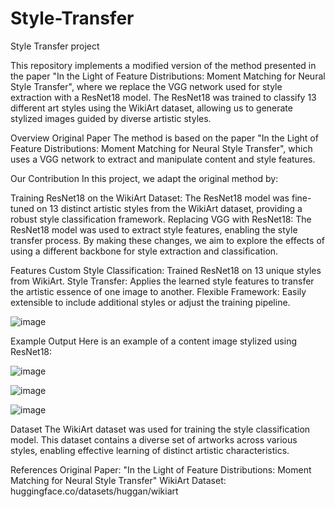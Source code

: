 # Style-Transfer
Style Transfer project


This repository implements a modified version of the method presented in the paper "In the Light of Feature Distributions: Moment Matching for Neural Style Transfer", where we replace the VGG network used for style extraction with a ResNet18 model. The ResNet18 was trained to classify 13 different art styles using the WikiArt dataset, allowing us to generate stylized images guided by diverse artistic styles.

Overview
Original Paper
The method is based on the paper "In the Light of Feature Distributions: Moment Matching for Neural Style Transfer", which uses a VGG network to extract and manipulate content and style features.

Our Contribution
In this project, we adapt the original method by:

Training ResNet18 on the WikiArt Dataset:
The ResNet18 model was fine-tuned on 13 distinct artistic styles from the WikiArt dataset, providing a robust style classification framework.
Replacing VGG with ResNet18:
The ResNet18 model was used to extract style features, enabling the style transfer process.
By making these changes, we aim to explore the effects of using a different backbone for style extraction and classification.

Features
Custom Style Classification: Trained ResNet18 on 13 unique styles from WikiArt.
Style Transfer: Applies the learned style features to transfer the artistic essence of one image to another.
Flexible Framework: Easily extensible to include additional styles or adjust the training pipeline.

![image](https://github.com/user-attachments/assets/3e4fabe1-5c99-4fc2-8ac2-ffd5768680ae)

Example Output
Here is an example of a content image stylized using ResNet18:

![image](https://github.com/user-attachments/assets/e7a90556-dd10-468e-9e81-fabf5d1ace11)

![image](https://github.com/user-attachments/assets/90de0d22-d6c3-4332-bb77-267c453906b9)

![image](https://github.com/user-attachments/assets/8c0c891b-d4a1-48f3-9de9-948a4f842e3c)

Dataset
The WikiArt dataset was used for training the style classification model. This dataset contains a diverse set of artworks across various styles, enabling effective learning of distinct artistic characteristics.

References
Original Paper: "In the Light of Feature Distributions: Moment Matching for Neural Style Transfer"
WikiArt Dataset: huggingface.co/datasets/huggan/wikiart






